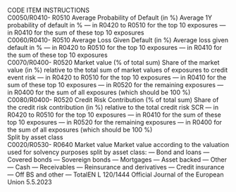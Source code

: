  
CODE  ITEM  INSTRUCTIONS  
C0050/R0410- 
R0510  Average Probability of 
Default (in %)  Average 1Y probability of default in % 
— in R0420 to R0510 for the top 10 exposures 
— in R0410 for the sum of these top 10 exposures  
C0060/R0410- 
R0510  Average Loss Given 
Default (in %)  Average loss given default in % 
— in R0420 to R0510 for the top 10 exposures 
— in R0410 for the sum of these top 10 exposures  
C0070/R0400- 
R0520  Market value (% of total 
sum)  Share of the market value (in %) relative to the total sum of market values of exposures 
to credit event risk 
— in R0420 to R0510 for the top 10 exposures 
— in R0410 for the sum of these top 10 exposures 
— in R0520 for the remaining exposures 
— in R0400 for the sum of all exposures (which should be 100 %)  
C0080/R0400- 
R0520  Credit Risk Contribution 
(% of total sum)  Share of the credit risk contribution (in %) relative to the total credit risk SCR 
— in R0420 to R0510 for the top 10 exposures 
— in R0410 for the sum of these top 10 exposures 
— in R0520 for the remaining exposures 
— in R0400 for the sum of all exposures (which should be 100 %)  
Split by asset class  
C0020/R0530- 
R0640  Market value  Market value according to the valuation used for solvency purposes split by asset class: 
— Bond and loans 
— Covered bonds 
— Sovereign bonds 
— Mortgages 
— Asset backed 
— Other 
— Cash 
— Receivables 
— Reinsurance and derivatives 
— Credit insurance 
— Off BS and other 
— TotalEN  L 120/1444 Official Journal of the European Union 5.5.2023